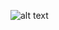 ![alt text](https://github.com/Pajamajoker/MySystemDesignProjects/blob/main/BankingSystem/ClassDiagram.png?raw=true)
